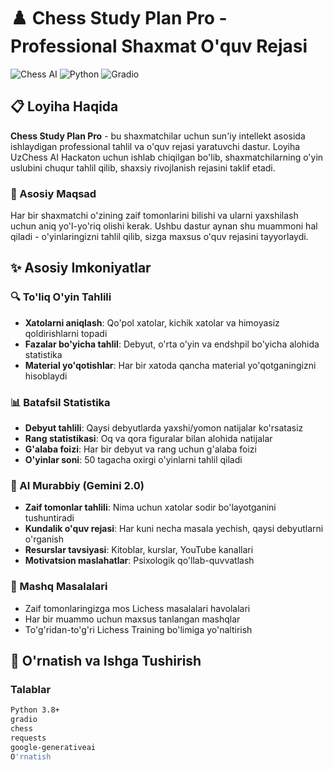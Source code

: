 # ♟️ Chess Study Plan Pro - Professional Shaxmat O'quv Rejasi

![Chess AI](https://img.shields.io/badge/Chess-AI%20Powered-blue)
![Python](https://img.shields.io/badge/Python-3.8+-green)
![Gradio](https://img.shields.io/badge/Gradio-UI-orange)

## 📋 Loyiha Haqida

**Chess Study Plan Pro** - bu shaxmatchilar uchun sun'iy intellekt asosida ishlaydigan professional tahlil va o'quv rejasi yaratuvchi dastur. Loyiha UzChess AI Hackaton uchun ishlab chiqilgan bo'lib, shaxmatchilarning o'yin uslubini chuqur tahlil qilib, shaxsiy rivojlanish rejasini taklif etadi.

### 🎯 Asosiy Maqsad

Har bir shaxmatchi o'zining zaif tomonlarini bilishi va ularni yaxshilash uchun aniq yo'l-yo'riq olishi kerak. Ushbu dastur aynan shu muammoni hal qiladi - o'yinlaringizni tahlil qilib, sizga maxsus o'quv rejasini tayyorlaydi.

## ✨ Asosiy Imkoniyatlar

### 🔍 To'liq O'yin Tahlili
- **Xatolarni aniqlash**: Qo'pol xatolar, kichik xatolar va himoyasiz qoldirishlarni topadi
- **Fazalar bo'yicha tahlil**: Debyut, o'rta o'yin va endshpil bo'yicha alohida statistika
- **Material yo'qotishlar**: Har bir xatoda qancha material yo'qotganingizni hisoblaydi

### 📊 Batafsil Statistika
- **Debyut tahlili**: Qaysi debyutlarda yaxshi/yomon natijalar ko'rsatasiz
- **Rang statistikasi**: Oq va qora figuralar bilan alohida natijalar
- **G'alaba foizi**: Har bir debyut va rang uchun g'alaba foizi
- **O'yinlar soni**: 50 tagacha oxirgi o'yinlarni tahlil qiladi

### 🤖 AI Murabbiy (Gemini 2.0)
- **Zaif tomonlar tahlili**: Nima uchun xatolar sodir bo'layotganini tushuntiradi
- **Kundalik o'quv rejasi**: Har kuni necha masala yechish, qaysi debyutlarni o'rganish
- **Resurslar tavsiyasi**: Kitoblar, kurslar, YouTube kanallari
- **Motivatsion maslahatlar**: Psixologik qo'llab-quvvatlash

### 🧩 Mashq Masalalari
- Zaif tomonlaringizga mos Lichess masalalari havolalari
- Har bir muammo uchun maxsus tanlangan mashqlar
- To'g'ridan-to'g'ri Lichess Training bo'limiga yo'naltirish

## 🚀 O'rnatish va Ishga Tushirish

### Talablar
```bash
Python 3.8+
gradio
chess
requests
google-generativeai
O'rnatish